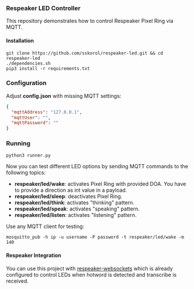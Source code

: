 ### Respeaker LED Controller

This repository demonstrates how to control Respeaker Pixel Ring via MQTT.

#### Installation

```shell script
git clone https://github.com/sskorol/respeaker-led.git && cd respeaker-led
./dependencies.sh
pip3 install -r requirements.txt
```

### Configuration

Adjust **config.json** with missing MQTT settings:
```json
{
  "mqttAddress": "127.0.0.1",
  "mqttUser": "",
  "mqttPassword": ""
}
```

### Running

```shell script
python3 runner.py
```

Now you can test different LED options by sending MQTT commands to the following topics:

- **respeaker/led/wake**: activates Pixel Ring with provided DOA. You have to provide a direction as int value in a payload.
- **respeaker/led/sleep**: deactivates Pixel Ring.
- **respeaker/led/think**: activates "thinking" pattern.
- **respeaker/led/speak**: activates "speaking" pattern.
- **respeaker/led/listen**: activates "listening" pattern.

Use any MQTT client for testing:
```shell script
mosquitto_pub -h ip -u username -P password -t respeaker/led/wake -m 140
```

#### Respeaker Integration

You can use this project with [respeaker-websockets](https://github.com/sskorol/respeaker-websockets) which is already configured to control LEDs when hotword is detected and transcribe is received.
